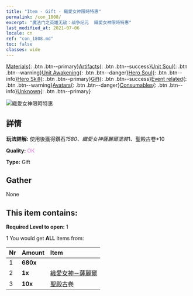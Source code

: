 ```yaml
---
title: "Item - Gift - 織愛女神限時特惠"
permalink: /con_1808/
excerpt: "魔法门之英雄无敌：战争纪元  織愛女神限時特惠"
last_modified_at: 2021-07-06
locale: cn
ref: "con_1808.md"
toc: false
classes: wide
---
```

 [Materials](/ItemsCN/){: .btn .btn--primary}[Artifacts](/ItemsCN/Artifacts/){: .btn .btn--success}[Unit Soul](/ItemsCN/UnitSoul/){: .btn .btn--warning}[Unit Awakening](/ItemsCN/UnitAwakening/){: .btn .btn--danger}[Hero Soul](/ItemsCN/HeroSoul/){: .btn .btn--info}[Hero Skill](/ItemsCN/HeroSkill/){: .btn .btn--primary}[Gift](/ItemsCN/Gift/){: .btn .btn--success}[Event related](/ItemsCN/Events/){: .btn .btn--warning}[Avatars](/ItemsCN/Avatars/){: .btn .btn--danger}[Consumables](/ItemsCN/Consumables/){: .btn .btn--info}[Unknown](/ItemsCN/Unknown/){: .btn .btn--primary}

 ![織愛女神限時特惠](/images/t/i_907430.png)

## 詳情
 **玩法詳解:** 使用後獲得鑽石*1580、織愛女神薩麗爾塗裝*1、聖殿古卷*10

 **Quality:** <span style="color: #DA70D6">OK</span>

 **Type:** Gift

## Gather

  None

## This item contains:

 **Required Level to open:** 1

 1 You would get **ALL** items  from:

  | Nr | Amount |     Item    |
  |:---|:-------|:------------|
  | 1 |  **680x** | <i class="fas fa-gem"/> |  | 
  | 2 |  **1x** | [織愛女神－薩麗爾](/cn/Items/con_1061/) |  | 
  | 3 |  **10x** | [聖殿古卷](/cn/Items/con_697/) |  | 
